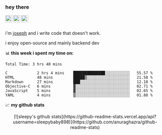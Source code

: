 ### hey there
<a href="https://www.instagram.com/sleepybaby898/">
  <img align="left" alt="sleepy's Instagram" width="22px" src="https://raw.githubusercontent.com/hussainweb/hussainweb/main/icons/instagram.png" />
</a>
<a href="https://discord.com/users/543692940573278208/">
  <img align="left" alt="sleepy's discord" width="22px" src="https://raw.githubusercontent.com/peterthehan/peterthehan/master/assets/discord.svg" />
</a>
<a href="https://twitter.com/realsleepybaby">
  <img align="left" alt="sleepy's twitter" width="22px" src="https://raw.githubusercontent.com/peterthehan/peterthehan/master/assets/twitter.svg" />
</a>

<br /><br />

i'm [joseph](https://sleepybaby898.github.io) and i write code that doesn't work.

i enjoy open-source and mainly backend dev

📊 **this week i spent my time on:**
<!--START_SECTION:waka-->

```text
Total Time: 3 hrs 40 mins

C             2 hrs 4 mins    ██████████████░░░░░░░░░░░   55.57 %
HTML          48 mins         █████▒░░░░░░░░░░░░░░░░░░░   21.58 %
Markdown      27 mins         ███░░░░░░░░░░░░░░░░░░░░░░   12.18 %
Objective-C   6 mins          ▓░░░░░░░░░░░░░░░░░░░░░░░░   02.71 %
JavaScript    5 mins          ▓░░░░░░░░░░░░░░░░░░░░░░░░   02.65 %
YAML          4 mins          ▒░░░░░░░░░░░░░░░░░░░░░░░░   01.88 %
```

<!--END_SECTION:waka-->

📈 **my github stats**

<p align="center"> [![sleepy's github stats](https://github-readme-stats.vercel.app/api?username=sleepybaby898)](https://github.com/anuraghazra/github-readme-stats)
